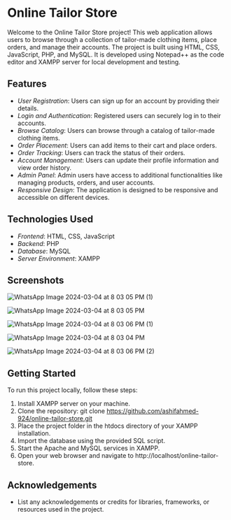 # Online Tailor Store

Welcome to the Online Tailor Store project! This web application allows users to browse through a collection of tailor-made clothing items, place orders, and manage their accounts. The project is built using HTML, CSS, JavaScript, PHP, and MySQL. It is developed using Notepad++ as the code editor and XAMPP server for local development and testing.

## Features

- *User Registration*: Users can sign up for an account by providing their details.
- *Login and Authentication*: Registered users can securely log in to their accounts.
- *Browse Catalog*: Users can browse through a catalog of tailor-made clothing items.
- *Order Placement*: Users can add items to their cart and place orders.
- *Order Tracking*: Users can track the status of their orders.
- *Account Management*: Users can update their profile information and view order history.
- *Admin Panel*: Admin users have access to additional functionalities like managing products, orders, and user accounts.
- *Responsive Design*: The application is designed to be responsive and accessible on different devices.

## Technologies Used

- *Frontend*: HTML, CSS, JavaScript
- *Backend*: PHP
- *Database*: MySQL
- *Server Environment*: XAMPP

## Screenshots

![WhatsApp Image 2024-03-04 at 8 03 05 PM (1)](https://github.com/ashifahmed-924/Online-Tailor-Store/assets/159910065/1a2c1579-69dd-4919-b983-f75a7e567f37)

![WhatsApp Image 2024-03-04 at 8 03 05 PM](https://github.com/ashifahmed-924/Online-Tailor-Store/assets/159910065/23c90a5c-2ad2-4133-ab9c-73d7a3795965)

![WhatsApp Image 2024-03-04 at 8 03 06 PM (1)](https://github.com/ashifahmed-924/Online-Tailor-Store/assets/159910065/ffa16639-2579-46b6-a652-69a641cfd0cd)

![WhatsApp Image 2024-03-04 at 8 03 04 PM](https://github.com/ashifahmed-924/Online-Tailor-Store/assets/159910065/7067091a-d67b-44e8-93d1-07cfe4ea3341)

![WhatsApp Image 2024-03-04 at 8 03 06 PM (2)](https://github.com/ashifahmed-924/Online-Tailor-Store/assets/159910065/1282497a-9ec7-4018-963c-6be33aabbebc)

## Getting Started

To run this project locally, follow these steps:

1. Install XAMPP server on your machine.
2. Clone the repository: git clone https://github.com/ashifahmed-924/online-tailor-store.git
3. Place the project folder in the htdocs directory of your XAMPP installation.
4. Import the database using the provided SQL script.
5. Start the Apache and MySQL services in XAMPP.
6. Open your web browser and navigate to http://localhost/online-tailor-store.

## Acknowledgements

- List any acknowledgements or credits for libraries, frameworks, or resources used in the project.
